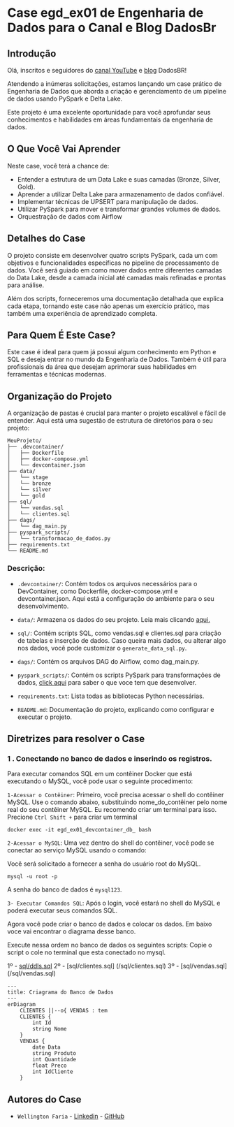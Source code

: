 # Case egd_ex01 de Engenharia de Dados para o Canal e Blog DadosBr


## Introdução
Olá, inscritos e seguidores do [canal YouTube](https://www.youtube.com/@DADOSBRASIL) e [blog](https://www.brdados.com.br/) DadosBR! 

Atendendo a inúmeras solicitações, estamos lançando um case prático de Engenharia de Dados que aborda a criação e gerenciamento de um pipeline de dados usando PySpark e Delta Lake. 

Este projeto é uma excelente oportunidade para você aprofundar seus conhecimentos e habilidades em áreas fundamentais da engenharia de dados.

## O Que Você Vai Aprender


Neste case, você terá a chance de:

- Entender a estrutura de um Data Lake e suas camadas (Bronze, Silver, Gold).
- Aprender a utilizar Delta Lake para armazenamento de dados confiável.
- Implementar técnicas de UPSERT para manipulação de dados.
- Utilizar PySpark para mover e transformar grandes volumes de dados.
- Orquestração de dados com Airflow


## Detalhes do Case

O projeto consiste em desenvolver quatro scripts PySpark, cada um com objetivos e funcionalidades específicas no pipeline de processamento de dados. Você será guiado em como mover dados entre diferentes camadas do Data Lake, desde a camada inicial até camadas mais refinadas e prontas para análise.

Além dos scripts, forneceremos uma documentação detalhada que explica cada etapa, tornando este case não apenas um exercício prático, mas também uma experiência de aprendizado completa.


## Para Quem É Este Case?

Este case é ideal para quem já possui algum conhecimento em Python e SQL e deseja entrar no mundo da Engenharia de Dados. Também é útil para profissionais da área que desejam aprimorar suas habilidades em ferramentas e técnicas modernas.

## Organização do Projeto

A organização de pastas é crucial para manter o projeto escalável e fácil de entender. Aqui está uma sugestão de estrutura de diretórios para o seu projeto:

```
MeuProjeto/
├── .devcontainer/
│   ├── Dockerfile
│   ├── docker-compose.yml
│   └── devcontainer.json
├── data/
│   └── stage
│   └── bronze
│   └── silver
│   └── gold
├── sql/
│   └── vendas.sql
│   └── clientes.sql
├── dags/
│   └── dag_main.py
├── pyspark_scripts/
│   └── transformacao_de_dados.py
├── requirements.txt
└── README.md
```

### Descrição:

 - `.devcontainer/`: Contém todos os arquivos necessários para o DevContainer, como Dockerfile, docker-compose.yml e devcontainer.json. Aqui está a configuração do ambiente para o seu desenvolvimento. 

- `data/`: Armazena os dados do seu projeto. Leia mais clicando [aqui.](/data/data.md)

- `sql/`: Contém scripts SQL, como vendas.sql e clientes.sql para criação de tabelas e inserção de dados. Caso queira mais dados, ou alterar algo nos dados, você pode customizar o `generate_data_sql.py`. 

- `dags/`: Contém os arquivos DAG do Airflow, como dag_main.py.

- `pyspark_scripts/`: Contém os scripts PySpark para transformações de dados, [click aqui](/pyspark_scripts/pyspark_scripts.md) para saber o que voce tem que desenvolver.

- `requirements.txt`: Lista todas as bibliotecas Python necessárias.

- `README.md`: Documentação do projeto, explicando como configurar e executar o projeto.


## Diretrizes para resolver o Case

### 1 . Conectando no banco de dados e inserindo os registros. 

Para executar comandos SQL em um contêiner Docker que está executando o MySQL, você pode usar o seguinte procedimento:

`1-Acessar o Contêiner`: Primeiro, você precisa acessar o shell do contêiner MySQL. Use o comando abaixo, substituindo nome_do_contêiner pelo nome real do seu contêiner MySQL. Eu recomendo criar um terminal para isso. Precione `Ctrl Shift +` para criar um terminal

```shell
docker exec -it egd_ex01_devcontainer_db_ bash
```

`2-Acessar o MySQL`: Uma vez dentro do shell do contêiner, você pode se conectar ao serviço MySQL usando o comando:

Você será solicitado a fornecer a senha do usuário root do MySQL.

```shell
mysql -u root -p
```
A senha do banco de dados é `mysql123`. 

`3- Executar Comandos SQL`: Após o login, você estará no shell do MySQL e poderá executar seus comandos SQL.

Agora você pode criar o banco de dados e colocar os dados. 
Em baixo voce vai encontrar o diagrama desse banco.

Execute nessa ordem no banco de dados os seguintes scripts:
Copie o script o cole no terminal que esta conectado no mysql.

1º - [sql/ddls.sql](/sql/ddls.sql)
2º - [sql/clientes.sql] (/sql/clientes.sql)
3º - [sql/vendas.sql] (/sql/vendas.sql)

```mermaid
---
title: Criagrama do Banco de Dados
---
erDiagram
    CLIENTES ||--o{ VENDAS : tem
    CLIENTES {
        int Id
        string Nome
    }
    VENDAS {
        date Data
        string Produto
        int Quantidade
        float Preco
        int IdCliente
    }

```

## Autores do Case

- `Wellington Faria` - [Linkedin](https://www.linkedin.com/in/wellicfaria/) - [GitHub](https://github.com/wellicfaria)
